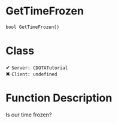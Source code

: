 # GetTimeFrozen
```
bool GetTimeFrozen()
```
# Class
✔ `Server: CDOTATutorial`  
✖ `Client: undefined`  

# Function Description
Is our time frozen?
